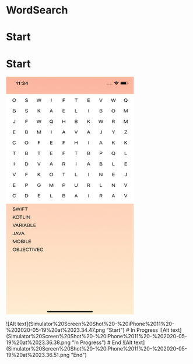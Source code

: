 # WordSearch
# Start
<p align="center">
  <h1> Start </h1>
  <img src="Simulator%20Screen%20Shot%20-%20iPhone%2011%20-%202020-05-19%20at%2023.34.47.png" width="350" height="650" title="Start">
</p>
![Alt text](Simulator%20Screen%20Shot%20-%20iPhone%2011%20-%202020-05-19%20at%2023.34.47.png "Start")
# In Progress
![Alt text](Simulator%20Screen%20Shot%20-%20iPhone%2011%20-%202020-05-19%20at%2023.36.38.png "In Progress")
# End
![Alt text](Simulator%20Screen%20Shot%20-%20iPhone%2011%20-%202020-05-19%20at%2023.36.51.png "End")

